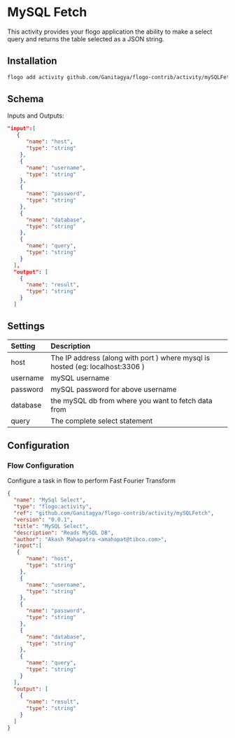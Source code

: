 
# MySQL Fetch
This activity provides your flogo application the ability to make a select query and returns the table selected as a JSON string.


## Installation

```bash
flogo add activity github.com/Ganitagya/flogo-contrib/activity/mySQLFetch
```

## Schema
Inputs and Outputs:

```json
"input":[
   {
      "name": "host",
      "type": "string"
    },
    {
      "name": "username",
      "type": "string"
    },
    {
      "name": "password",
      "type": "string"
    },
    {
      "name": "database",
      "type": "string"
    },
    {
      "name": "query",
      "type": "string"
    }
  ],
  "output": [
    {
      "name": "result",
      "type": "string"
    }
  ]
```
## Settings
| Setting     | Description    |
|:------------|:---------------|
| host       | The IP address (along with port ) where mysql is hosted (eg: localhost:3306 )|    
| username   | mySQL username |  
| password   | mySQL password for above username |  
| database   | the mySQL db from where you want to fetch data from |  
| query      | The complete select statement |  

## Configuration


### Flow Configuration
Configure a task in flow to perform Fast Fourier Transform

```json
{
  "name": "MySql Select",
  "type": "flogo:activity",
  "ref": "github.com/Ganitagya/flogo-contrib/activity/mySQLFetch",
  "version": "0.0.1",
  "title": "MySQL Select",
  "description": "Reads MySQL DB",
  "author": "Akash Mahapatra <amahapat@tibco.com>",
  "input":[
   {
      "name": "host",
      "type": "string"
    },
    {
      "name": "username",
      "type": "string"
    },
    {
      "name": "password",
      "type": "string"
    },
    {
      "name": "database",
      "type": "string"
    },
    {
      "name": "query",
      "type": "string"
    }
  ],
  "output": [
    {
      "name": "result",
      "type": "string"
    }
  ]
}
```
